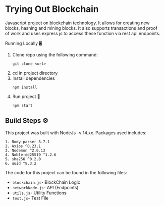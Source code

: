 # Trying Out Blockchain

Javascript project on blockchain technology. It allows for creating new blocks, hashing and mining blocks.
It also supports transactions and proof of work and uses express js to access these function via rest api endpoints.

Running Locally 🖥️
1. Clone repo using the following command:
    ```shell script
    git clone <url> 
    ```
2. cd in project directory
4. Install dependencies
    ```shell script
    npm install
    ```
5. Run project 🎉
    ```shell script
    npm start
    ```

## Build Steps ⚙

This project was built with NodeJs -v 14.xx. Packages used includes:

    1. Body-parser 3.7.1
    2. Axios ^0.23.1
    3. Nodemon ^2.0.13
    4. Noble-ed25519 ^1.2.6
    5. sha256 ^0.2.0
    6. uuid ^8.3.2
    
The code for this project can be found in the following files:

- `blockchain.js`- BlockChain Logic
- `networkNode.js`- API  (Endpoints)
- `utils.js`- Utility Functions
- `test.js`- Test File